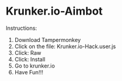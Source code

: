 # Krunker.io-Aimbot
Instructions:

1. Download Tampermonkey
2. Click on the file: Krunker.io-Hack.user.js
3. Click: Raw
4. Click: Install
5. Go to krunker.io
6. Have Fun!!!
